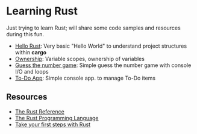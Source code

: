 # Learning Rust
 
Just trying to learn Rust; will share some code samples and resources during this fun.

- [Hello Rust](https://github.com/ardacetinkaya/learning-rust/tree/main/hello-rust): Very basic "Hello World" to understand project structures within **cargo**
- [Ownership](https://github.com/ardacetinkaya/learning-rust/tree/main/ownership): Variable scopes, ownership of variables
- [Guess the number game](https://github.com/ardacetinkaya/learning-rust/tree/main/guess-the-number-game): Simple guess the number game with console I/O and loops
- [To-Do App](https://github.com/ardacetinkaya/learning-rust/tree/main/to-do-app): Simple console app. to manage To-Do items
 
## Resources

- [The Rust Reference](https://doc.rust-lang.org/reference/)
- [The Rust Programming Language](https://doc.rust-lang.org/book/title-page.html)
- [Take your first steps with Rust](https://docs.microsoft.com/en-us/learn/paths/rust-first-steps/)
